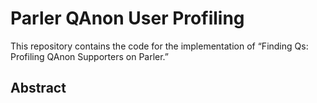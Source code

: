 # Parler QAnon User Profiling

This repository contains the code for the implementation of “Finding Qs: Profiling QAnon Supporters on Parler.”

## Abstract


